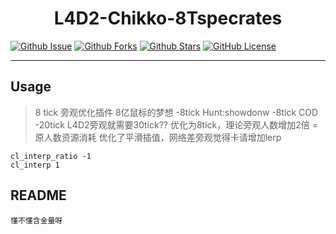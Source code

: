 
<div align="center">

# L4D2-Chikko-8Tspecrates

</div>

[![Github Issue](https://img.shields.io/github/issues/Sy1vian/L4D2-Chikko-Tank-swap)](https://github.com/Sy1vian/L4D2-Chikko-Tank-swap/issues)
[![Github Forks](https://img.shields.io/github/forks/Sy1vian/L4D2-Chikko-Tank-swap)](https://github.com/Sy1vian/L4D2-Chikko-Tank-swap/fork)
[![Github Stars](https://img.shields.io/github/stars/Sy1vian/L4D2-Chikko-Tank-swap)](https://github.com/Sy1vian/L4D2-Chikko-Tank-swap)
[![GitHub License](https://img.shields.io/github/license/Sy1vian/L4D2-Chikko-Tank-swap)](https://github.com/Sy1vian/L4D2-Chikko-Tank-swap/blob/master/LICENSE)

---

## Usage
> 8 tick 旁观优化插件
8亿鼠标的梦想  -8tick
Hunt:showdonw  -8tick
COD            -20tick
L4D2旁观就需要30tick??
优化为8tick，理论旁观人数增加2倍 =  原人数资源消耗
优化了平滑插值，网络差旁观觉得卡请增加lerp

```控制台输入
cl_interp_ratio -1
cl_interp 1
```

## README
```text
懂不懂含金量呀
```
